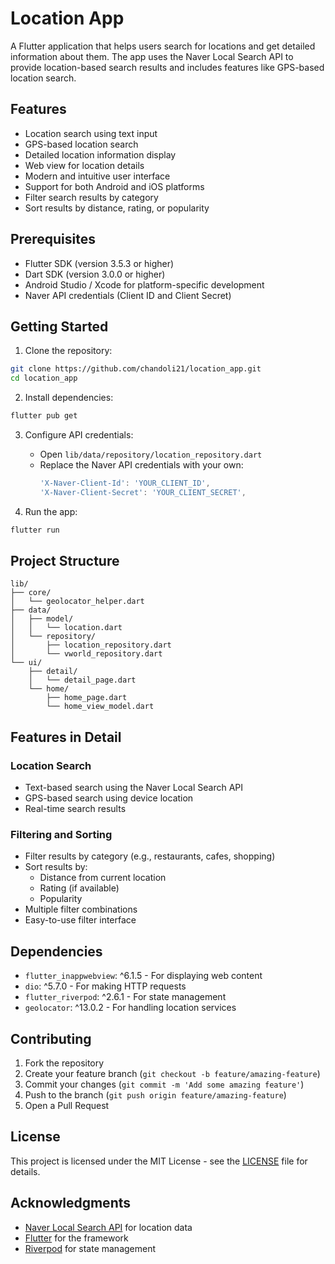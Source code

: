 # Location App

A Flutter application that helps users search for locations and get detailed information about them. The app uses the Naver Local Search API to provide location-based search results and includes features like GPS-based location search.

## Features

- Location search using text input
- GPS-based location search
- Detailed location information display
- Web view for location details
- Modern and intuitive user interface
- Support for both Android and iOS platforms
- Filter search results by category
- Sort results by distance, rating, or popularity

## Prerequisites

- Flutter SDK (version 3.5.3 or higher)
- Dart SDK (version 3.0.0 or higher)
- Android Studio / Xcode for platform-specific development
- Naver API credentials (Client ID and Client Secret)

## Getting Started

1. Clone the repository:
```bash
git clone https://github.com/chandoli21/location_app.git
cd location_app
```

2. Install dependencies:
```bash
flutter pub get
```

3. Configure API credentials:
   - Open `lib/data/repository/location_repository.dart`
   - Replace the Naver API credentials with your own:
     ```dart
     'X-Naver-Client-Id': 'YOUR_CLIENT_ID',
     'X-Naver-Client-Secret': 'YOUR_CLIENT_SECRET',
     ```

4. Run the app:
```bash
flutter run
```

## Project Structure

```
lib/
├── core/
│   └── geolocator_helper.dart
├── data/
│   ├── model/
│   │   └── location.dart
│   └── repository/
│       ├── location_repository.dart
│       └── vworld_repository.dart
└── ui/
    ├── detail/
    │   └── detail_page.dart
    └── home/
        ├── home_page.dart
        └── home_view_model.dart
```

## Features in Detail

### Location Search
- Text-based search using the Naver Local Search API
- GPS-based search using device location
- Real-time search results

### Filtering and Sorting
- Filter results by category (e.g., restaurants, cafes, shopping)
- Sort results by:
  - Distance from current location
  - Rating (if available)
  - Popularity
- Multiple filter combinations
- Easy-to-use filter interface

## Dependencies

- `flutter_inappwebview`: ^6.1.5 - For displaying web content
- `dio`: ^5.7.0 - For making HTTP requests
- `flutter_riverpod`: ^2.6.1 - For state management
- `geolocator`: ^13.0.2 - For handling location services

## Contributing

1. Fork the repository
2. Create your feature branch (`git checkout -b feature/amazing-feature`)
3. Commit your changes (`git commit -m 'Add some amazing feature'`)
4. Push to the branch (`git push origin feature/amazing-feature`)
5. Open a Pull Request

## License

This project is licensed under the MIT License - see the [LICENSE](LICENSE) file for details.

## Acknowledgments

- [Naver Local Search API](https://developers.naver.com/docs/serviceapi/search/local/local.md) for location data
- [Flutter](https://flutter.dev/) for the framework
- [Riverpod](https://riverpod.dev/) for state management
